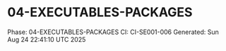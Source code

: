 # 04-EXECUTABLES-PACKAGES
Phase: 04-EXECUTABLES-PACKAGES
CI: CI-SE001-006
Generated: Sun Aug 24 22:41:10 UTC 2025
